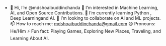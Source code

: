 - 👋 Hi, I’m @mdshoaibuddinchanda
👀 I’m interested in Machine Learning, AI, and Open Source Contributions.
🌱 I’m currently learning Python , Deep Learningand AI.
💞️ I’m looking to collaborate on AI and ML projects.
📫 How to reach me: mdshoaibuddinchanda@gmail.com
😄 Pronouns: He/Him
⚡ Fun fact: Playing Games, Exploring New Places, Traveling, and Learning About AI.
